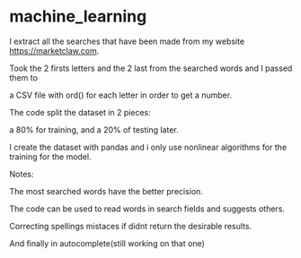 # machine_learning

I extract all the searches that have been made from my website https://marketclaw.com.

Took the 2 firsts letters and the 2 last from the searched words and  I passed them to

a CSV file with ord() for each letter in order to get a number.

The code split the dataset in 2 pieces:

a 80% for training, and a 20% of testing later.

I create the dataset with pandas and i only use nonlinear algorithms for the training for the model.

Notes:

The most searched words have the better precision.

The code can be used to read words in search fields and suggests others.

Correcting spellings mistaces if didnt return the desirable results.

And finally in autocomplete(still working on that one)

